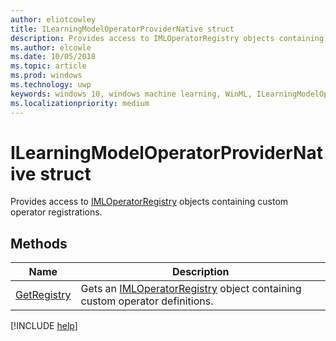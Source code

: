 ```yaml
---
author: eliotcowley
title: ILearningModelOperatorProviderNative struct
description: Provides access to IMLOperatorRegistry objects containing custom operator registrations.
ms.author: elcowle
ms.date: 10/05/2018
ms.topic: article
ms.prod: windows
ms.technology: uwp
keywords: windows 10, windows machine learning, WinML, ILearningModelOperatorProviderNative
ms.localizationpriority: medium
---
```


# ILearningModelOperatorProviderNative struct

Provides access to [IMLOperatorRegistry](IMLOperatorRegistry.md) objects containing custom operator registrations.

## Methods

| Name | Description |
|------|-------------|
| [GetRegistry](ILearningModelOperatorProviderNative_GetRegistry.md) | Gets an [IMLOperatorRegistry](IMLOperatorRegistry.md) object containing custom operator definitions. |

[!INCLUDE [help](../includes/get-help.md)]